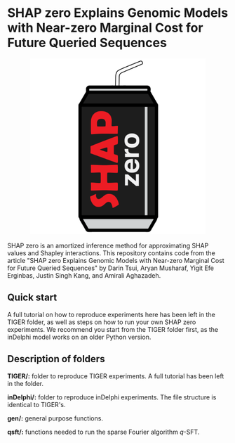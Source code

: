 
# SHAP zero Explains Genomic Models with Near-zero Marginal Cost for Future Queried Sequences

<p align="center">
<img src="gen/SHAPzero_logo.png" alt="SHAP zero" width="400">
</p>

SHAP zero is an amortized inference method for approximating SHAP values and Shapley interactions. This repository contains code from the article "SHAP zero Explains Genomic Models with Near-zero Marginal Cost for Future Queried Sequences" by Darin Tsui, Aryan Musharaf, Yigit Efe Erginbas, Justin Singh Kang, and Amirali Aghazadeh. 

## Quick start

A full tutorial on how to reproduce experiments here has been left in the TIGER folder, as well as steps on how to run your own SHAP zero experiments. We recommend you start from the TIGER folder first, as the inDelphi model works on an older Python version.  

## Description of folders

**TIGER/:** folder to reproduce TIGER experiments. A full tutorial has been left in the folder. 

**inDelphi/:** folder to reproduce inDelphi experiments. The file structure is identical to TIGER's. 

**gen/:** general purpose functions. 

**qsft/:** functions needed to run the sparse Fourier algorithm *q*-SFT.
